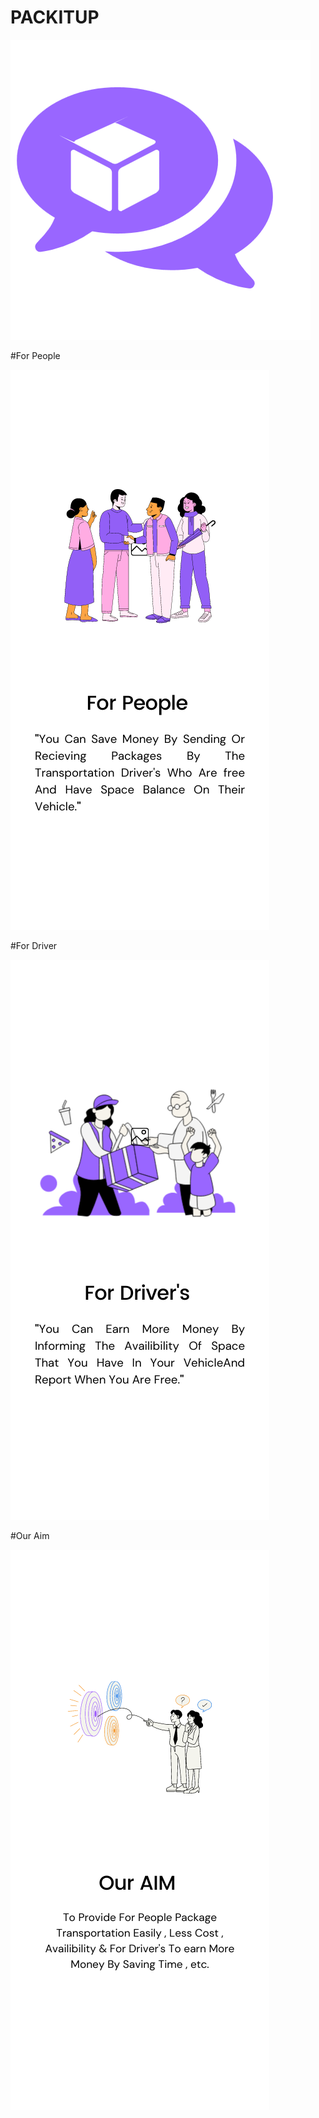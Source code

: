 # PACKITUP

![alt text](https://github.com/Hash-n-Slash/PACKITUP/blob/main/Homeb.png?raw=true)



#For People



![alt text](https://github.com/Hash-n-Slash/PACKITUP/blob/main/1.png?raw=true)


#For Driver


![alt text](https://github.com/Hash-n-Slash/PACKITUP/blob/main/2.png?raw=true)


#Our Aim


![alt text](https://github.com/Hash-n-Slash/PACKITUP/blob/main/3.png?raw=true)




